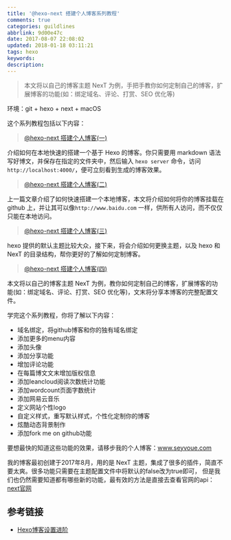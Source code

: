 ```yaml
---
title: '@hexo-next 搭建个人博客系列教程'
comments: true
categories: guildlines
abbrlink: 9d00e47c
date: 2017-08-07 22:08:02
updated: 2018-01-18 03:11:21
tags: hexo
keywords:
description:
---
```


> 本文将以自己的博客主题 NexT 为例，手把手教你如何定制自己的博客，扩展博客的功能(如：绑定域名、评论、打赏、SEO 优化等)

<!--more-->

环境：git + hexo + next + macOS

这个系列教程包括以下内容：

> [@hexo-next 搭建个人博客(一)](http://www.seyvoue.com/posts/332a48a1/)

介绍如何在本地快速的搭建一个基于 Hexo 的博客。你只需要用 markdown 语法写好博文，并保存在指定的文件夹中，然后输入 `hexo server` 命令，访问`http://localhost:4000/`，便可立刻看到生成的博客效果。

> [@hexo-next 搭建个人博客(二)](http://www.seyvoue.com/posts/9c1bd3c3/)

上一篇文章介绍了如何快速搭建一个本地博客，本文将介绍如何将你的博客挂载在 github 上，并让其可以像`http://www.baidu.com` 一样，供所有人访问，而不仅仅只能在本地访问。

> [@hexo-next 搭建个人博客(三)](http://www.seyvoue.com/posts/e2e8f3e8/)

hexo 提供的默认主题比较大众，接下来，将会介绍如何更换主题，以及 hexo 和 NexT 的目录结构，帮你更好的了解如何定制博客。

> [@hexo-next 搭建个人博客(四)](http://www.seyvoue.com/posts/18ab1ce7/)

本文将以自己的博客主题 NexT 为例，教你如何定制自己的博客，扩展博客的功能(如：绑定域名、评论、打赏、SEO 优化等)，文末将分享本博客的完整配置文件。

学完这个系列教程，你将了解以下内容：

- 域名绑定，将github博客和你的独有域名绑定
- 添加更多的menu内容
- 添加头像
- 添加分享功能
- 增加评论功能
- 在每篇博文文末增加版权信息
- 添加leancloud阅读次数统计功能
- 添加wordcount页面字数统计
- 添加网易云音乐
- 定义网站个性logo
- 自定义样式，重写默认样式，个性化定制你的博客
- 炫酷动态背景制作
- 添加fork me on github功能

要想最快的知道这些功能的效果，请移步我的个人博客：www.seyvoue.com

我的博客最初创建于2017年8月，用的是 NexT 主题，集成了很多的插件，简直不要太爽。很多功能只需要在主题配置文件中将默认的false改为true即可，
但是我们也仍然需要知道都有哪些新的功能，最有效的方法是直接去查看官网的api：[next官网](http://theme-next.iissnan.com)

## 参考链接

- [Hexo博客设置进阶](http://blog.junyu.io/posts/0010-hexo-learn-from-Never-yu.html#icon)